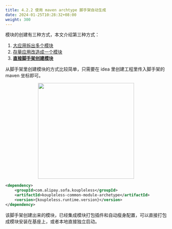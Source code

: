 ```yaml
---
title: 4.2.2 使用 maven archtype 脚手架自动生成
date: 2024-01-25T10:28:32+08:00
weight: 300
---
```


模块的创建有三种方式，本文介绍第三种方式：
1. [大应用拆出多个模块](/docs/contribution-guidelines/split-module-tool/split-module-tool-intro/)
2. [存量应用改造成一个模块](/docs/tutorials/module-create/springboot-and-sofaboot/)
3. **[直接脚手架创建模块](/docs/tutorials/module-create/init-by-archetype/)**

从脚手架里创建模块的方式比较简单，只需要在 idea 里创建工程里传入脚手架的 maven 坐标即可。

<div style="text-align: center;">
    <img align="center" width="300px" src="/docs/tutorials/imgs/created-by-archetype.png" />
</div>

```xml
<dependency>
    <groupId>com.alipay.sofa.koupleless</groupId>
    <artifactId>koupleless-common-module-archetype</artifactId>
    <version>{koupleless.runtime.version}</version>
</dependency>
```

该脚手架创建出来的模块，已经集成模块打包插件和自动瘦身配置，可以直接打包成模块安装在基座上，或者本地直接独立启动。

